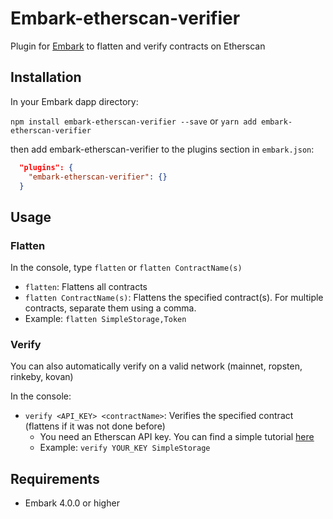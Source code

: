 Embark-etherscan-verifier
======

Plugin for [Embark](https://github.com/embark-framework/embark) to flatten and verify contracts on Etherscan

## Installation

In your Embark dapp directory:

```npm install embark-etherscan-verifier --save```
or
```yarn add embark-etherscan-verifier```

then add embark-etherscan-verifier to the plugins section in `embark.json`:

```Json
  "plugins": {
    "embark-etherscan-verifier": {}
  }
```

## Usage

### Flatten
In the console, type `flatten` or `flatten ContractName(s)`

- `flatten`: Flattens all contracts
- `flatten ContractName(s)`: Flattens the specified contract(s). For multiple contracts, separate them using a comma.
 - Example: `flatten SimpleStorage,Token`

### Verify
You can also automatically verify on a valid network (mainnet, ropsten, rinkeby, kovan)

In the console:

- `verify <API_KEY> <contractName>`: Verifies the specified contract (flattens if it was not done before)
  - You need an Etherscan API key. You can find a simple tutorial [here](https://etherscancom.freshdesk.com/support/solutions/articles/35000022163-i-need-an-api-key)
  - Example: `verify YOUR_KEY SimpleStorage`

## Requirements

- Embark 4.0.0 or higher

